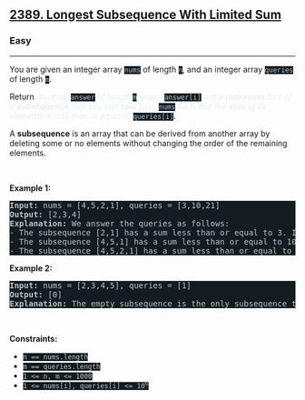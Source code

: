 <h2><a href="https://leetcode.com/problems/longest-subsequence-with-limited-sum/">2389. Longest Subsequence With Limited Sum</a></h2><h3>Easy</h3><hr><div><p>You are given an integer array <code style="background-color: rgb(20, 28, 32) !important; color: rgb(183, 198, 206) !important;">nums</code> of length <code style="background-color: rgb(20, 28, 32) !important; color: rgb(183, 198, 206) !important;">n</code>, and an integer array <code style="background-color: rgb(20, 28, 32) !important; color: rgb(183, 198, 206) !important;">queries</code> of length <code style="background-color: rgb(20, 28, 32) !important; color: rgb(183, 198, 206) !important;">m</code>.</p>

<p>Return <em style="color: rgb(234, 238, 241) !important;">an array </em><code style="background-color: rgb(20, 28, 32) !important; color: rgb(183, 198, 206) !important;">answer</code><em style="color: rgb(234, 238, 241) !important;"> of length </em><code style="background-color: rgb(20, 28, 32) !important; color: rgb(183, 198, 206) !important;">m</code><em style="color: rgb(234, 238, 241) !important;"> where </em><code style="background-color: rgb(20, 28, 32) !important; color: rgb(183, 198, 206) !important;">answer[i]</code><em style="color: rgb(234, 238, 241) !important;"> is the <strong>maximum</strong> size of a <strong>subsequence</strong> that you can take from </em><code style="background-color: rgb(20, 28, 32) !important; color: rgb(183, 198, 206) !important;">nums</code><em style="color: rgb(234, 238, 241) !important;"> such that the <strong>sum</strong> of its elements is less than or equal to </em><code style="background-color: rgb(20, 28, 32) !important; color: rgb(183, 198, 206) !important;">queries[i]</code>.</p>

<p>A <strong>subsequence</strong> is an array that can be derived from another array by deleting some or no elements without changing the order of the remaining elements.</p>

<p>&nbsp;</p>
<p><strong class="example">Example 1:</strong></p>

<pre style="background-color: rgb(20, 28, 32) !important; color: rgb(183, 198, 206) !important;"><strong>Input:</strong> nums = [4,5,2,1], queries = [3,10,21]
<strong>Output:</strong> [2,3,4]
<strong>Explanation:</strong> We answer the queries as follows:
- The subsequence [2,1] has a sum less than or equal to 3. It can be proven that 2 is the maximum size of such a subsequence, so answer[0] = 2.
- The subsequence [4,5,1] has a sum less than or equal to 10. It can be proven that 3 is the maximum size of such a subsequence, so answer[1] = 3.
- The subsequence [4,5,2,1] has a sum less than or equal to 21. It can be proven that 4 is the maximum size of such a subsequence, so answer[2] = 4.
</pre>

<p><strong class="example">Example 2:</strong></p>

<pre style="background-color: rgb(20, 28, 32) !important; color: rgb(183, 198, 206) !important;"><strong>Input:</strong> nums = [2,3,4,5], queries = [1]
<strong>Output:</strong> [0]
<strong>Explanation:</strong> The empty subsequence is the only subsequence that has a sum less than or equal to 1, so answer[0] = 0.</pre>

<p>&nbsp;</p>
<p><strong>Constraints:</strong></p>

<ul>
	<li><code style="background-color: rgb(20, 28, 32) !important; color: rgb(183, 198, 206) !important;">n == nums.length</code></li>
	<li><code style="background-color: rgb(20, 28, 32) !important; color: rgb(183, 198, 206) !important;">m == queries.length</code></li>
	<li><code style="background-color: rgb(20, 28, 32) !important; color: rgb(183, 198, 206) !important;">1 &lt;= n, m &lt;= 1000</code></li>
	<li><code style="background-color: rgb(20, 28, 32) !important; color: rgb(183, 198, 206) !important;">1 &lt;= nums[i], queries[i] &lt;= 10<sup>6</sup></code></li>
</ul>
</div>